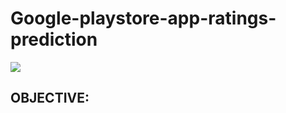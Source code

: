 # Google-playstore-app-ratings-prediction

![](https://github.com/venkatesh2309/Google-playstore-app-ratings-prediction/tree/main/mapimg/summa12.png?raw=true)

## OBJECTIVE:
